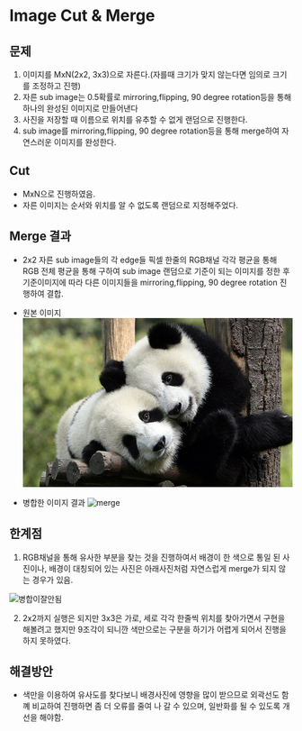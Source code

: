 # Image Cut & Merge

## 문제
1. 이미지를 MxN(2x2, 3x3)으로 자른다.(자를때 크기가 맞지 않는다면 임의로 크기를 조정하고 진행)
2. 자른 sub image는 0.5확률로 mirroring,flipping, 90 degree rotation등을 통해 하나의 완성된 이미지로 만들어낸다
3. 사진을 저장할 때 이름으로 위치를 유추할 수 없게 랜덤으로 진행한다.
4. sub image를 mirroring,flipping, 90 degree rotation등을 통해 merge하여 자연스러운 이미지를 완성한다. 

## Cut 
- MxN으로 진행하였음. 
- 자른 이미지는 순서와 위치를 알 수 없도록 랜덤으로 지정해주었다. 

## Merge 결과 
- 2x2 자른 sub image들의 각 edge들 픽셀 한줄의 RGB채널 각각 평균을 통해 RGB 전체  평균을 통해 구하여 sub image 랜덤으로 기준이 되는 이미지를 정한 후 기준이미지에 따라 다른 이미지들을 mirroring,flipping, 90 degree rotation 진행하여 결합.
  

- 원본 이미지
![merge](https://github.com/yyeseull/Assignment/blob/main/image_cut_merge/cut_merge_img.jpeg?raw=true) 
  
- 병합한 이미지 결과 
![merge](https://github.com/yyeseull/Assignment/assets/102211628/c4cc802f-c662-49c4-8be7-8fac12831b44)

## 한계점 
1. RGB채널을 통해 유사한 부분을 찾는 것을 진행하여서 배경이 한 색으로 통일 된 사진이나, 배경이 대칭되어 있는 사진은 아래사진처럼 자연스럽게 merge가 되지 않는 경우가 있음.

![병합이잘안됨](https://github.com/yyeseull/Assignment/assets/102211628/12c64ece-28dd-42d5-b9ae-0d928b20c824)

2. 2x2까지 실행은 되지만 3x3은 가로, 세로 각각 한줄씩 위치를 찾아가면서 구현을 해볼려고 했지만 9조각이 되니깐 색만으로는 구분을 하기가 어렵게 되어서 진행을 하지 못하였다. 

## 해결방안
- 색만을 이용하여 유사도를 찾다보니 배경사진에 영향을 많이 받으므로 외곽선도 함꼐 비교하여 진행하면 좀 더 오류를 줄여 나 갈 수 있으며, 일반화를 될 수 있도록 개선을 해야함.
